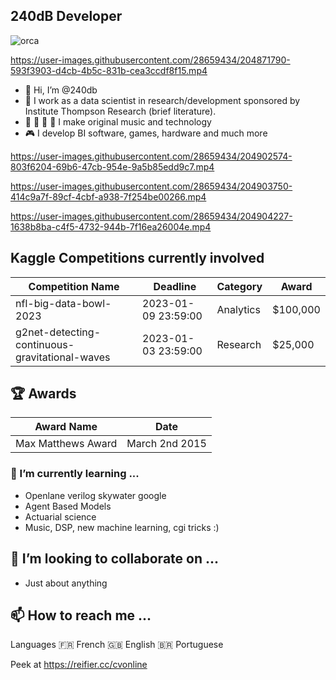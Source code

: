 ## 240dB Developer 


![orca](https://user-images.githubusercontent.com/28659434/204904712-641cc82f-dc5e-4ada-b35b-b22d14763095.gif)


https://user-images.githubusercontent.com/28659434/204871790-593f3903-d4cb-4b5c-831b-cea3ccdf8f15.mp4


- 👋 Hi, I’m @240db
- 👀 I work as a data scientist in research/development sponsored by Institute Thompson Research (brief literature). 
- :musical_note: :musical_keyboard: :microphone: :musical_score: I make original music and technology
- :video_game: I develop BI software, games, hardware and much more 


https://user-images.githubusercontent.com/28659434/204902574-803f6204-69b6-47cb-954e-9a5b85edd9c7.mp4



https://user-images.githubusercontent.com/28659434/204903750-414c9a7f-89cf-4cbf-a938-7f254be00266.mp4




https://user-images.githubusercontent.com/28659434/204904227-1638b8ba-c4f5-4732-944b-7f16ea26004e.mp4


## Kaggle Competitions currently involved 

| Competition Name | Deadline | Category | Award |
| ------------- | ------------- | ------------- | ------------- |
| nfl-big-data-bowl-2023  | 2023-01-09 23:59:00 | Analytics | $100,000 |
| g2net-detecting-continuous-gravitational-waves | 2023-01-03 23:59:00 | Research | $25,000 |

## :trophy: Awards  

| Award Name | Date | 
| ------------- | ------------- |
| Max Matthews Award | March 2nd 2015 | 


### 🌱 I’m currently learning ...

- Openlane verilog skywater google 
- Agent Based Models 
- Actuarial science 
- Music, DSP, new machine learning, cgi tricks :) 

## 💞️ I’m looking to collaborate on ...

- Just about anything 

## 📫 How to reach me ...

Languages 
🇫🇷 French
🇬🇧 English
🇧🇷 Portuguese

Peek at 
https://reifier.cc/cvonline


<!---
240db/240db is a ✨ special ✨ repository because its `README.md` (this file) appears on your GitHub profile.
You can click the Preview link to take a look at your changes.
--->
